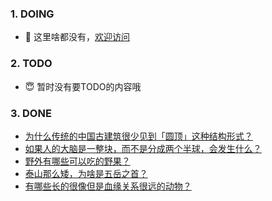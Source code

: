 ### 1. DOING
- 👋 这里啥都没有，[欢迎访问](https://fangler.github.io/)

### 2. TODO 
- 😇 暂时没有要TODO的内容哦

### 3. DONE
<!-- BLOG-POST-LIST:START -->
- [为什么传统的中国古建筑很少见到「圆顶」这种结构形式？](https://daily.zhihu.com/story/9762643)
- [如果人的大脑是一整块，而不是分成两个半球，会发生什么？](https://daily.zhihu.com/story/9762664)
- [野外有哪些可以吃的野果？](https://daily.zhihu.com/story/9762824)
- [泰山那么矮，为啥是五岳之首？](https://daily.zhihu.com/story/9762832)
- [有哪些长的很像但是血缘关系很远的动物？](https://daily.zhihu.com/story/9762632)
<!-- BLOG-POST-LIST:END -->
